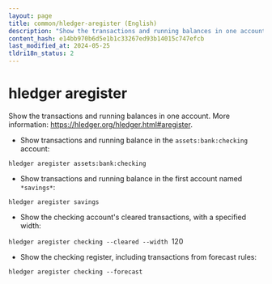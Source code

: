 ```yaml
---
layout: page
title: common/hledger-aregister (English)
description: "Show the transactions and running balances in one account."
content_hash: e14bb970b6d5e1b1c33267ed93b14015c747efcb
last_modified_at: 2024-05-25
tldri18n_status: 2
---
```

# hledger aregister

Show the transactions and running balances in one account.
More information: <https://hledger.org/hledger.html#aregister>.

- Show transactions and running balance in the `assets:bank:checking` account:

`hledger aregister assets:bank:checking`

- Show transactions and running balance in the first account named `*savings*`:

`hledger aregister savings`

- Show the checking account's cleared transactions, with a specified width:

`hledger aregister checking --cleared --width `<span class="tldr-var badge badge-pill bg-dark-lm bg-white-dm text-white-lm text-dark-dm font-weight-bold">120</span>

- Show the checking register, including transactions from forecast rules:

`hledger aregister checking --forecast`
